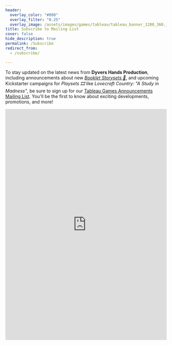 ```yaml
---
header:
  overlay_color: "#000"
  overlay_filter: "0.25"
  overlay_image: /assets/images/games/tableau/tableau_banner_1280_360.jpg
title: Subscribe to Mailing List
cover: false
hide_description: true
permalink: /Subscribe
redirect_from:
  - /subscribe/

---
```


To stay updated on the latest news from **Dyvers Hands Production**, including announcements about new _[Booklet Storysets 📖](https://itch.io/physical-games/tag-storyset)_, and upcoming Kickstarter campaigns for _Playsets 🎞️_ like _Lovecraft Country: "A Study in Madness"_, be sure to sign up for our [Tableau Games Announcements Mailing List](https://dyvershands.page.link/85EH). You'll be the first to know about exciting developments, promotions, and more!

<iframe width="640" height="720" src="https://af40f6f4.sibforms.com/serve/MUIEAKUs_6hw_HU0Qb1Rrrw3VqTAtJHW1K4z3nTQusxaBCPg11J5YodfrlfsntDC1P8sbdhHnyvKmiOcQzMqmoBS_GJn9SKmUNKu23x2rDfSG6mM1LC2BROxJ-JCwCjDIpGUXGOudi5hhVTUwul1KXd5PbHir3RRjLynikE8a6gRSe0HFFIm0sQoWTzGpxxwyonfm2ZO3YM2oCgM" frameborder="0" scrolling="auto" allowfullscreen style="display: block;margin-left: auto;margin-right: auto;max-width: 100%;"></iframe>
